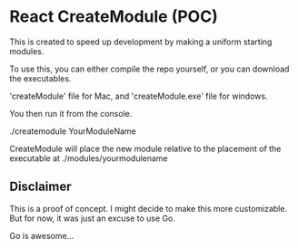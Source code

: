 # React CreateModule (POC)
This is created to speed up development by making a uniform starting modules. 

To use this, you can either compile the repo yourself, or you can download the executables.

'createModule' file for Mac, and 'createModule.exe' file for windows.

You then run it from the console.

./createmodule YourModuleName

CreateModule will place the new module relative to the placement of the executable at ./modules/yourmodulename

## Disclaimer
This is a proof of concept. I might decide to make this more customizable. 
But for now, it was just an excuse to use Go.

Go is awesome...